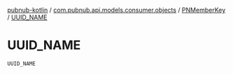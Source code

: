 [pubnub-kotlin](../../index.md) / [com.pubnub.api.models.consumer.objects](../index.md) / [PNMemberKey](index.md) / [UUID_NAME](./-u-u-i-d_-n-a-m-e.md)

# UUID_NAME

`UUID_NAME`